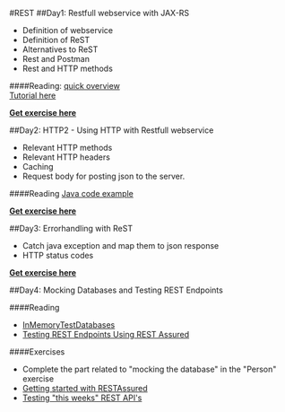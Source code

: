 #REST
##Day1: Restfull webservice with JAX-RS
- Definition of webservice
- Definition of ReST
- Alternatives to ReST
- Rest and Postman
- Rest and HTTP methods

####Reading:
[quick overview](http://www.drdobbs.com/web-development/restful-web-services-a-tutorial/240169069?pgno=1)  
[Tutorial here](https://jersey.java.net/documentation/latest/jaxrs-resources.html#d0e2822)  


[**Get exercise here**](https://github.com/CphBusCosSem3/Exercises/blob/master/SP/SP5/REST_JAX-RS_ex1.pdf)

##Day2: HTTP2 - Using HTTP with Restfull webservice
- Relevant HTTP methods
- Relevant HTTP headers
- Caching
- Request body for posting json to the server.

####Reading
[Java code example](http://www.mkyong.com/webservices/jax-rs/get-http-header-in-jax-rs/)


[**Get exercise here**](https://github.com/CphBusCosSem3/Exercises/blob/master/SP/SP5/REST_JAX-RS_ex2.pdf)

##Day3: Errorhandling with ReST
- Catch java exception and map them to json response
- HTTP status codes


[**Get exercise here**](https://github.com/CphBusCosSem3/Exercises/blob/master/SP/SP5/REST_JAX-RS_ex3_errorhandling.pdf)

##Day4: Mocking Databases and Testing REST Endpoints

####Reading
* [InMemoryTestDatabases](https://www.martinfowler.com/bliki/InMemoryTestDatabase.html)
* [Testing REST Endpoints Using REST Assured](https://semaphoreci.com/community/tutorials/testing-rest-endpoints-using-rest-assured)

####Exercises
* Complete the part related to "mocking the database" in the "Person" exercise
* [Getting started with RESTAssured](https://docs.google.com/document/d/1l1-jU9IuqTlsUdBCVwe_6tT2qQ7hd1N5JW9_JIzQWcY/edit?usp=sharing)
* [Testing "this weeks" REST API's](https://docs.google.com/document/d/1s1OkPOHVD6-3nuFW9AvcrqzN7fBIphIf1iEgLNFQ2pU/edit?usp=sharing)

